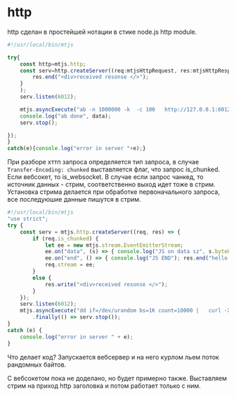 # http 
http сделан в простейшей нотации в стике  node.js http module.

```typescript
#!/usr/local/bin/mtjs

try{
    const http=mtjs.http;
    const serv=http.createServer((req:mtjsHttpRequest, res:mtjsHttpResponse) => {
        res.end("<div>received resonse </>");
    }
    );
    serv.listen(6012);

    mtjs.asyncExecute("ab -n 1000000 -k  -c 100   http://127.0.0.1:6012/").then((data:any)=>{
    console.log("ab done", data);
    serv.stop();

});
}
catch(e){console.log("error in server "+e);}
```

При разборе хттп запроса определяется тип запроса, в случае `Transfer-Encoding: chunked` выставляется флаг, что запрос is_chunked. Eсли вебсокет, то is_websocket.
В случае если запрос чанкед, то источник данных - стрим, соответственно выход идет тоже в стрим.
Установка стрима делается при обработке первоначального запроса, все последуюшие данные пишутся в стрим.

```typescript
#!/usr/local/bin/mtjs
"use strict";
try {
    const serv = mtjs.http.createServer((req, res) => {
        if (req.is_chunked) {
            let ee = new mtjs.stream.EventEmitterStream;
            ee.on("data", (s) => { console.log("JS on data sz", s.byteLength); res.write("hello world!"); });
            ee.on("end", () => { console.log("JS END"); res.end("hello worldZ!"); });
            req.stream = ee;
        }
        else {
            res.write("<div>received resonse </>");
        }
    });
    serv.listen(6012);
    mtjs.asyncExecute("dd if=/dev/urandom bs=1K count=10000 |   curl -X POST     -H \"Transfer-Encoding: chunked\" -H \"Content-Type: application/octet-stream\"     --data-binary @- http://localhost:6012/")
        .finally(() => serv.stop());
}
catch (e) {
    console.log("error in server " + e);
}

```
Что делает код? Запускается вебсервер и на него курлом льем поток рандомных байтов.

С вебсокетом пока не доделано, но будет примерно также. Выставляем стрим на приход http заголовка и потом работает только с ним.


